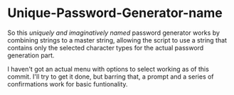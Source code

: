 # Unique-Password-Generator-name

So this *uniquely and imaginatively named* password generator works by combining strings to a master string, allowing the script to use a
string that contains only the selected character types for the actual password generation part.

I haven't got an actual menu with options to select working as of this commit. I'll try to get it done, but barring that, a prompt
and a series of confirmations work for basic funtionality.
